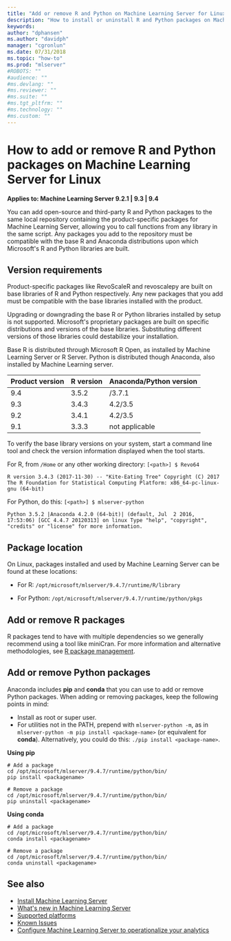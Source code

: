 ```yaml
---
title: "Add or remove R and Python on Machine Learning Server for Linux"
description: "How to install or uninstall R and Python packages on Machine Learning Server forLinux."
keywords: 
author: "dphansen"
ms.author: "davidph"
manager: "cgronlun"
ms.date: 07/31/2018
ms.topic: "how-to"
ms.prod: "mlserver"
#ROBOTS: ""
#audience: ""
#ms.devlang: ""
#ms.reviewer: ""
#ms.suite: ""
#ms.tgt_pltfrm: ""
#ms.technology: ""
#ms.custom: ""
---
```


# How to add or remove R and Python packages on Machine Learning Server for Linux

**Applies to:  Machine Learning Server 9.2.1 | 9.3 | 9.4**

You can add open-source and third-party R and Python packages to the same local repository containing the product-specific packages for Machine Learning Server, allowing you to call functions from any library in the same script. Any packages you add to the repository must be compatible with the base R and Anaconda distributions upon which Microsoft's R and Python libraries are built.

## Version requirements

Product-specific packages like RevoScaleR and revoscalepy are built on base libraries of R and Python respectively.  Any new packages that you add must be compatible with the base libraries installed with the product. 

Upgrading or downgrading the base R or Python libraries installed by setup is not supported. Microsoft's proprietary packages are built on specific distributions and versions of the base libraries. Substituting different versions of those libraries could destabilize your installation.

Base R is distributed through Microsoft R Open, as installed by Machine Learning Server or R Server. Python is distributed though Anaconda, also installed by Machine Learning server.

| Product version | R version | Anaconda/Python version |
|-----------------|-----------|-------------------------|
| 9.4             | 3.5.2 | /3.7.1 |
| 9.3             | 3.4.3 |  4.2/3.5 |
| 9.2             | 3.4.1 |  4.2/3.5 |
| 9.1             | 3.3.3 |  not applicable |

To verify the base library versions on your system, start a command line tool and check the version information displayed when the tool starts. 

For R, from `/Home` or any other working directory: `[<path>] $ Revo64`

`R version 3.4.3 (2017-11-30) -- "Kite-Eating Tree"
Copyright (C) 2017 The R Foundation for Statistical Computing
Platform: x86_64-pc-linux-gnu (64-bit)`

For Python, do this: `[<path>] $ mlserver-python`

`Python 3.5.2 |Anaconda 4.2.0 (64-bit)| (default, Jul  2 2016, 17:53:06) [GCC 4.4.7 20120313] on linux
Type "help", "copyright", "credits" or "license" for more information.`


## Package location

On Linux, packages installed and used by Machine Learning Server can be found at these locations:

+ For R: `/opt/microsoft/mlserver/9.4.7/runtime/R/library`

+ For Python: `/opt/microsoft/mlserver/9.4.7/runtime/python/pkgs`

## Add or remove R packages

R packages tend to have with multiple dependencies so we generally recommend using a tool like miniCran. For more information and alternative methodologies, see [R package management](../operationalize/configure-manage-r-packages.md).

## Add or remove Python packages

Anaconda includes **pip** and **conda** that you can use to add or remove Python packages. When adding or removing packages, keep the following points in mind:

+ Install as root or super user.
+ For utilities not in the PATH, prepend with `mlserver-python -m`, as in `mlserver-python -m pip install <package-name>` (or equivalent for **conda**).  Alternatively, you could do this: `./pip install <package-name>`.

**Using pip**

```
# Add a package
cd /opt/microsoft/mlserver/9.4.7/runtime/python/bin/
pip install <packagename>

# Remove a package
cd /opt/microsoft/mlserver/9.4.7/runtime/python/bin/
pip uninstall <packagename>
```

**Using conda**

```
# Add a package
cd /opt/microsoft/mlserver/9.4.7/runtime/python/bin/
conda install <packagename>

# Remove a package
cd /opt/microsoft/mlserver/9.4.7/runtime/python/bin/
conda uninstall <packagename>
```

## See also

+ [Install Machine Learning Server](r-server-install.md)
+ [What's new in Machine Learning Server](../whats-new-in-machine-learning-server.md)
+ [Supported platforms](r-server-install-supported-platforms.md)  
+ [Known Issues](../resources-known-issues.md)  
+ [Configure Machine Learning Server to operationalize your analytics](../what-is-operationalization.md)